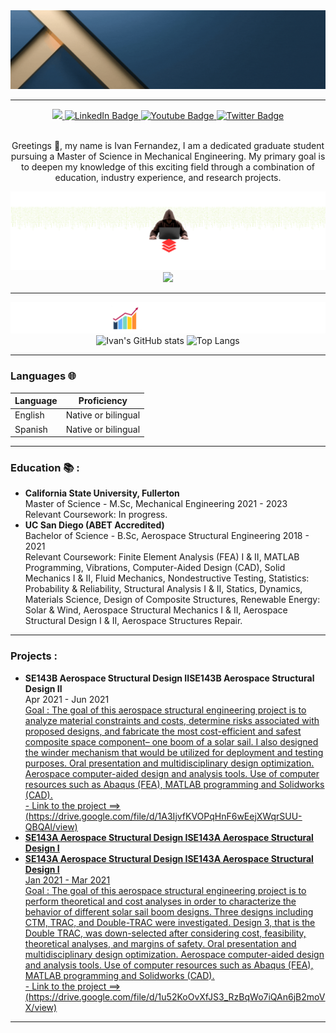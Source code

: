 
<!--
**Ivan-Jesus-Fernandez/Ivan-Jesus-Fernandez** is a ✨ _special_ ✨ repository because its `README.md` (this file) appears on your GitHub profile.

Here are some ideas to get you started:

- 🔭 I’m currently working on ...
- 🌱 I’m currently learning ...
- 👯 I’m looking to collaborate on ...
- 🤔 I’m looking for help with ...
- 💬 Ask me about ...
- 📫 How to reach me: ...
- 😄 Pronouns: ...
- ⚡ Fun fact: ...
-->

<div align="center">
<img src="assets/Ivan fernandez.gif">

---

<!--Header: end-->

<!--Social Links Badges: start-->

<div id="badges">

<a href="https://github.com/Ivan-Jesus-Fernandez">
  <img src="https://img.shields.io/badge/GitHub-181717.svg?style=for-the-badge&logo=GitHub&logoColor=white">
</a>
<a href="https://www.linkedin.com/in/ivanfernandez760/">
    <img src="https://img.shields.io/badge/LinkedIn-blue?style=for-the-badge&logo=linkedin&logoColor=white" alt="LinkedIn Badge"/>
  </a>
 <a href="your-youtube-URL">
    <img src="https://img.shields.io/badge/YouTube-red?style=for-the-badge&logo=youtube&logoColor=white" alt="Youtube Badge"/>
  </a>
 <a href="your-twitter-URL">
    <img src="https://img.shields.io/badge/Twitter-blue?style=for-the-badge&logo=twitter&logoColor=white" alt="Twitter Badge"/>
  </a>
</div>
  <img src="https://komarev.com/ghpvc/?username=Ivan-Jesus-Fernandez&style=flat-square&color=blue" alt=""/>


<!--Social Links Badges: end-->

<!--About me: start-->
  
  <p>Greetings 👋, my name is Ivan Fernandez, I am a dedicated graduate student pursuing a Master of Science in Mechanical Engineering. My primary goal is to deepen my knowledge of this exciting field through a combination of education, industry experience, and research projects.<p>

<!--About me: end-->

<!--Tech stack: start-->

<img src="assets/tech_stack.png">

<img src="https://skillicons.dev/icons?i=py,cpp,matlab" />
  
  ---
<!--Tech stack: end-->

<!--Statistics: start-->

<img src="assets/stats.png">

  <img alt="Ivan's GitHub stats" width="406" src="https://github-readme-stats.vercel.app/api?username=Ivan-Jesus-Fernandez&custom_title=Github+Stats&bg_color=00000000&hide_border=true&show_icons=true&text_color=667799&title_color=388286&icon_color=388286">
  <img alt="Top Langs" width="350" src="https://github-readme-stats.vercel.app/api/top-langs/?username=Ivan-Jesus-Fernandez&layout=compact&hide_border=true&bg_color=00000000&text_color=667799&custom_title=Top+Languages&title_color=388286">

<!--Statistics: end-->

<!--More Details: start-->

</div>

---

### Languages 🌐

| Language      | Proficiency                                                               |
| ------------- | ------------------------------------------------------------------------- |
| English       | Native or bilingual                                                       |
| Spanish       | Native or bilingual                                                                    

---

### Education 📚 : 

<!-- CURRENT:START -->
<ul>



<li>  <strong>California State University, Fullerton </strong></li>
Master of Science - M.Sc, Mechanical Engineering 2021 - 2023
<div> Relevant Coursework: In progress. </div>

<li>  <strong>UC San Diego (ABET Accredited) </strong> </li>
Bachelor of Science - B.Sc, Aerospace Structural Engineering
2018 - 2021
  <div> </div>
<div>
Relevant Coursework: Finite Element Analysis (FEA) I & II, MATLAB Programming, Vibrations, Computer-Aided Design (CAD), Solid Mechanics I & II, Fluid Mechanics, Nondestructive Testing, Statistics: Probability & Reliability, Structural Analysis I & II, Statics, Dynamics, Materials Science, Design of Composite Structures, Renewable Energy: Solar & Wind, Aerospace Structural Mechanics I & II, Aerospace Structural Design I & II, Aerospace Structures Repair. </div>

</ul>

<!-- CURRENT:END -->


---
### Projects :

<!-- TOP-FIVE:START -->

<ul>
<li> <strong> SE143B Aerospace Structural Design IISE143B Aerospace Structural Design II
 </strong> </li>
Apr 2021 - Jun 2021
  <div> <u>Goal <u> :  The goal of this aerospace structural engineering project is to analyze material constraints and costs, determine risks associated with proposed designs, and fabricate the most cost-efficient and safest composite space component– one boom of a solar sail. I also designed the winder mechanism that would be utilized for deployment and testing purposes. Oral presentation and multidisciplinary design optimization. Aerospace computer-aided design and analysis tools. Use of computer resources such as Abaqus (FEA), MATLAB programming and Solidworks (CAD). </div>
 - Link to the project ==>(https://drive.google.com/file/d/1A3IjvfKVOPqHnF6wEejXWqrSUU-QBQAl/view) 

   <li> <strong> SE143A Aerospace Structural Design ISE143A Aerospace Structural Design I </strong> </li>
  <li> <strong> SE143A Aerospace Structural Design ISE143A Aerospace Structural Design I </strong> </li>
Jan 2021 - Mar 2021
  <div> Goal :  The goal of this aerospace structural engineering project is to perform theoretical and cost analyses in order to characterize the behavior of different solar sail boom designs. Three designs including CTM, TRAC, and Double-TRAC were investigated. Design 3, that is the Double TRAC, was down-selected after considering cost, feasibility, theoretical analyses, and margins of safety. Oral presentation and multidisciplinary design optimization. Aerospace computer-aided design and analysis tools. Use of computer resources such as Abaqus (FEA), MATLAB programming and Solidworks (CAD). </div>
- Link to the project ==>(https://drive.google.com/file/d/1u52KoOvXfJS3_RzBqWo7iQAn6jB2moVX/view) 
    
</ul>
<!-- TOP-FIVE:END -->

<!--More Details: end-->

<!--Footer: start-->
<div align="center">

---

 
</div>
